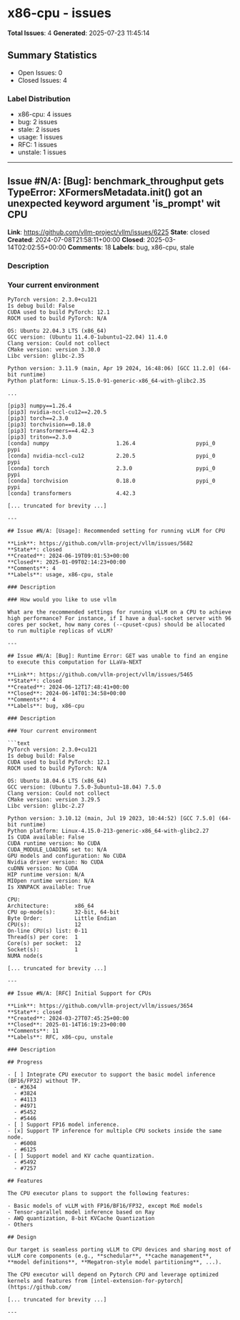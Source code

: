 # x86-cpu - issues

**Total Issues**: 4
**Generated**: 2025-07-23 11:45:14

## Summary Statistics

- Open Issues: 0
- Closed Issues: 4

### Label Distribution

- x86-cpu: 4 issues
- bug: 2 issues
- stale: 2 issues
- usage: 1 issues
- RFC: 1 issues
- unstale: 1 issues

---

## Issue #N/A: [Bug]:  benchmark_throughput gets TypeError: XFormersMetadata.__init__() got an unexpected keyword argument 'is_prompt' wit CPU 

**Link**: https://github.com/vllm-project/vllm/issues/6225
**State**: closed
**Created**: 2024-07-08T21:58:11+00:00
**Closed**: 2025-03-14T02:02:55+00:00
**Comments**: 18
**Labels**: bug, x86-cpu, stale

### Description

### Your current environment

```text
PyTorch version: 2.3.0+cu121
Is debug build: False
CUDA used to build PyTorch: 12.1
ROCM used to build PyTorch: N/A

OS: Ubuntu 22.04.3 LTS (x86_64)
GCC version: (Ubuntu 11.4.0-1ubuntu1~22.04) 11.4.0
Clang version: Could not collect
CMake version: version 3.30.0
Libc version: glibc-2.35

Python version: 3.11.9 (main, Apr 19 2024, 16:48:06) [GCC 11.2.0] (64-bit runtime)
Python platform: Linux-5.15.0-91-generic-x86_64-with-glibc2.35

...

[pip3] numpy==1.26.4
[pip3] nvidia-nccl-cu12==2.20.5
[pip3] torch==2.3.0
[pip3] torchvision==0.18.0
[pip3] transformers==4.42.3
[pip3] triton==2.3.0
[conda] numpy                     1.26.4                   pypi_0    pypi
[conda] nvidia-nccl-cu12          2.20.5                   pypi_0    pypi
[conda] torch                     2.3.0                    pypi_0    pypi
[conda] torchvision               0.18.0                   pypi_0    pypi
[conda] transformers              4.42.3       

[... truncated for brevity ...]

---

## Issue #N/A: [Usage]: Recommended setting for running vLLM for CPU 

**Link**: https://github.com/vllm-project/vllm/issues/5682
**State**: closed
**Created**: 2024-06-19T09:01:53+00:00
**Closed**: 2025-01-09T02:14:23+00:00
**Comments**: 4
**Labels**: usage, x86-cpu, stale

### Description

### How would you like to use vllm

What are the recommended settings for running vLLM on a CPU to achieve high performance? For instance, if I have a dual-socket server with 96 cores per socket, how many cores (--cpuset-cpus) should be allocated to run multiple replicas of vLLM?

---

## Issue #N/A: [Bug]: Runtime Error: GET was unable to find an engine to execute this computation for LLaVa-NEXT

**Link**: https://github.com/vllm-project/vllm/issues/5465
**State**: closed
**Created**: 2024-06-12T17:48:41+00:00
**Closed**: 2024-06-14T01:34:58+00:00
**Comments**: 4
**Labels**: bug, x86-cpu

### Description

### Your current environment

```text
PyTorch version: 2.3.0+cu121
Is debug build: False
CUDA used to build PyTorch: 12.1
ROCM used to build PyTorch: N/A

OS: Ubuntu 18.04.6 LTS (x86_64)
GCC version: (Ubuntu 7.5.0-3ubuntu1~18.04) 7.5.0
Clang version: Could not collect
CMake version: version 3.29.5
Libc version: glibc-2.27

Python version: 3.10.12 (main, Jul 19 2023, 10:44:52) [GCC 7.5.0] (64-bit runtime)
Python platform: Linux-4.15.0-213-generic-x86_64-with-glibc2.27
Is CUDA available: False
CUDA runtime version: No CUDA
CUDA_MODULE_LOADING set to: N/A
GPU models and configuration: No CUDA
Nvidia driver version: No CUDA
cuDNN version: No CUDA
HIP runtime version: N/A
MIOpen runtime version: N/A
Is XNNPACK available: True

CPU:
Architecture:        x86_64
CPU op-mode(s):      32-bit, 64-bit
Byte Order:          Little Endian
CPU(s):              12
On-line CPU(s) list: 0-11
Thread(s) per core:  1
Core(s) per socket:  12
Socket(s):           1
NUMA node(s

[... truncated for brevity ...]

---

## Issue #N/A: [RFC] Initial Support for CPUs

**Link**: https://github.com/vllm-project/vllm/issues/3654
**State**: closed
**Created**: 2024-03-27T07:45:25+00:00
**Closed**: 2025-01-14T16:19:23+00:00
**Comments**: 11
**Labels**: RFC, x86-cpu, unstale

### Description

## Progress

- [ ] Integrate CPU executor to support the basic model inference (BF16/FP32) without TP. 
  - #3634 
  - #3824 
  - #4113 
  - #4971 
  - #5452 
  - #5446 
- [ ] Support FP16 model inference.
- [x] Support TP inference for multiple CPU sockets inside the same node. 
  - #6008 
  - #6125 
- [ ] Support model and KV cache quantization.
  - #5492 
  - #7257 

## Features

The CPU executor plans to support the following features:

- Basic models of vLLM with FP16/BF16/FP32, except MoE models
- Tensor-parallel model inference based on Ray
- AWQ quantization, 8-bit KVCache Quantization
- Others

## Design

Our target is seamless porting vLLM to CPU devices and sharing most of vLLM core components (e.g., **schedular**, **cache management**, **model definitions**, **Megatron-style model partitioning**, ...). 

The CPU executor will depend on Pytorch CPU and leverage optimized kernels and features from [intel-extension-for-pytorch](https://github.com/

[... truncated for brevity ...]

---

